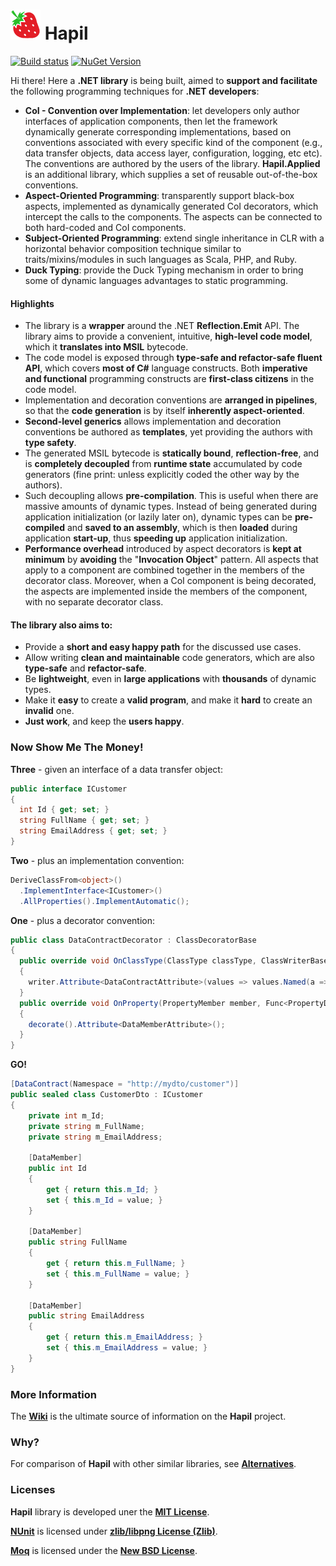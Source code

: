 ![Hapil](https://raw.githubusercontent.com/felix-b/Hapil/gh-pages/img/strawberry.gif) Hapil 
======

[![Build status](https://ci.appveyor.com/api/projects/status/ir27ulb4151967o6/branch/gold?svg=true)](https://ci.appveyor.com/project/felix-b/hapil) [![NuGet Version](http://img.shields.io/nuget/v/FelixB.Hapil.svg?style=flat)](https://www.nuget.org/packages/FelixB.Hapil/)

Hi there! Here a **.NET library** is being built, aimed to **support and facilitate** the following programming techniques for **.NET developers**:

* **CoI - Convention over Implementation**: let developers only author interfaces of application components, then  let the framework dynamically generate corresponding implementations, based on conventions associated with every specific kind of the component (e.g., data transfer objects, data access layer, configuration, logging, etc etc). The conventions are authored by the users of the library. **Hapil.Applied** is an additional library, which supplies a set of reusable out-of-the-box conventions.
* **Aspect-Oriented Programming**: transparently support black-box aspects, implemented as dynamically generated CoI decorators, which intercept the calls to the components. The aspects can be connected to both hard-coded and CoI components. 
* **Subject-Oriented Programming**: extend single inheritance in CLR with a horizontal behavior composition technique similar to traits/mixins/modules in such languages as Scala, PHP, and Ruby.
* **Duck Typing**: provide the Duck Typing mechanism in order to bring some of dynamic languages advantages to static programming. 

#### Highlights

* The library is a **wrapper** around the .NET **Reflection.Emit** API. The library aims to provide a convenient, intuitive, **high-level code model**, which it **translates into MSIL** bytecode.
* The code model is exposed through **type-safe and refactor-safe fluent API**, which covers **most of C#** language constructs. Both **imperative and functional** programming constructs are **first-class citizens** in the code model.
* Implementation and decoration conventions are **arranged in pipelines**, so that the **code generation** is by itself **inherently aspect-oriented**.
* **Second-level generics** allows implementation and decoration conventions be authored as **templates**, yet providing the authors with **type safety**.
* The generated MSIL bytecode is **statically bound**, **reflection-free**, and is **completely decoupled** from **runtime state** accumulated by code generators (fine print: unless explicitly coded the other way by the authors).
* Such decoupling allows **pre-compilation**. This is useful when there are massive amounts of dynamic types. Instead of being generated during application initialization (or lazily later on), dynamic types can be **pre-compiled** and **saved to an assembly**, which is then **loaded** during application **start-up**, thus **speeding up** application initialization.
* **Performance overhead** introduced by aspect decorators is **kept at minimum** by **avoiding** the "**Invocation Object**" pattern. All aspects that apply to a component are combined together in the members of the decorator class. Moreover, when a CoI component is being decorated, the aspects are implemented inside the members of the component, with no separate decorator class.

#### The library also aims to:

* Provide a **short and easy happy path** for the discussed use cases.
* Allow writing **clean and maintainable** code generators, which are also **type-safe** and **refactor-safe**.
* Be **lightweight**, even in **large applications** with **thousands** of dynamic types.
* Make it **easy** to create a **valid program**, and make it **hard** to create an **invalid** one.
* **Just work**, and keep the **users happy**.

### Now Show Me The Money!

**Three** - given an interface of a data transfer object:
```csharp
public interface ICustomer
{
  int Id { get; set; }
  string FullName { get; set; }
  string EmailAddress { get; set; }
}
```

**Two** - plus an implementation convention:
```csharp
DeriveClassFrom<object>()
  .ImplementInterface<ICustomer>()
  .AllProperties().ImplementAutomatic();
```

**One** - plus a decorator convention:
```csharp
public class DataContractDecorator : ClassDecoratorBase
{
  public override void OnClassType(ClassType classType, ClassWriterBase writer)
  {
    writer.Attribute<DataContractAttribute>(values => values.Named(a => a.Namespace, "http://mydto/customer"));
  }
  public override void OnProperty(PropertyMember member, Func<PropertyDecorationBuilder> decorate)
  {
    decorate().Attribute<DataMemberAttribute>();
  }
}
```

**GO!**
```csharp
[DataContract(Namespace = "http://mydto/customer")]
public sealed class CustomerDto : ICustomer
{
	private int m_Id;
	private string m_FullName;
	private string m_EmailAddress;

	[DataMember]
	public int Id
	{
		get { return this.m_Id; }
		set { this.m_Id = value; }
	}

	[DataMember]
	public string FullName
	{
		get { return this.m_FullName; }
		set { this.m_FullName = value; }
	}

	[DataMember]
	public string EmailAddress
	{
		get { return this.m_EmailAddress; }
		set { this.m_EmailAddress = value; }
	}
}
```

### More Information

The [**Wiki**](https://github.com/felix-b/Hapil/wiki) is the ultimate source of information on the **Hapil** project.

### Why?

For comparison of **Hapil** with other similar libraries, see [**Alternatives**](https://github.com/felix-b/Hapil/wiki/Alternatives).

### Licenses

**Hapil** library is developed uner the [**MIT License**](https://github.com/felix-b/Hapil/blob/master/LICENSE). 

[**NUnit**](http://www.nunit.org/) is licensed under [**zlib/libpng License (Zlib)**](http://nunit.org/index.php?p=license&r=2.5.10).

[**Moq**](https://code.google.com/p/moq/) is licensed under the [**New BSD License**](http://opensource.org/licenses/BSD-3-Clause).
